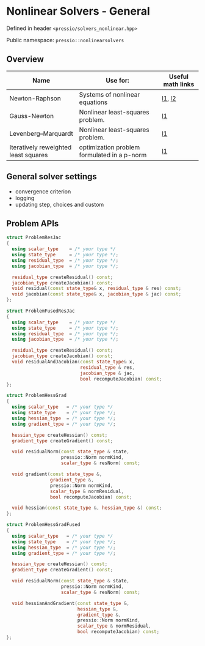 
# Nonlinear Solvers - General

Defined in header `<pressio/solvers_nonlinear.hpp>`

Public namespace: `pressio::nonlinearsolvers`

## Overview

| Name                                  | Use for:                                          | Useful math links     |
|-------------------------------------- |---------------------------------------------  |---------------- |
| Newton-Raphson                        | Systems of nonlinear equations                | [l1](https://link.springer.com/content/pdf/bbm%3A978-3-319-69407-8%2F1.pdf), [l2](https://www.cmu.edu/math/undergrad/suami/pdfs/2014_newton_method.pdf)   |
| Gauss-Newton                          | Nonlinear least-squares problem.              | [l1](https://en.wikipedia.org/wiki/Gauss%E2%80%93Newton_algorithm)                |
| Levenberg–Marquardt                   | Nonlinear least-squares problem.              | [l1](https://en.wikipedia.org/wiki/Levenberg%E2%80%93Marquardt_algorithm)                 |
| Iteratively reweighted least squares  | optimization problem formulated in a p-norm   | [l1](https://en.wikipedia.org/wiki/Iteratively_reweighted_least_squares) |


## General solver settings

- convergence criterion
- logging
- updating step, choices and custom


## Problem APIs

```cpp
struct ProblemResJac
{
  using scalar_type    = /* your type */
  using state_type     = /* your type */;
  using residual_type  = /* your type */;
  using jacobian_type  = /* your type */;

  residual_type createResidual() const;
  jacobian_type createJacobian() const;
  void residual(const state_type& x, residual_type & res) const;
  void jacobian(const state_type& x, jacobian_type & jac) const;
};
```

```cpp
struct ProblemFusedResJac
{
  using scalar_type    = /* your type */
  using state_type     = /* your type */;
  using residual_type  = /* your type */;
  using jacobian_type  = /* your type */;

  residual_type createResidual() const;
  jacobian_type createJacobian() const;
  void residualAndJacobian(const state_type& x,
					       residual_type & res,
						   jacobian_type & jac,
						   bool recomputeJacobian) const;
};
```

```cpp
struct ProblemHessGrad
{
  using scalar_type   = /* your type */
  using state_type    = /* your type */;
  using hessian_type  = /* your type */;
  using gradient_type = /* your type */;

  hessian_type createHessian() const;
  gradient_type createGradient() const;

  void residualNorm(const state_type & state,
					pressio::Norm normKind,
				    scalar_type & resNorm) const;

  void gradient(const state_type &,
				gradient_type &,
				pressio::Norm normKind,
				scalar_type & normResidual,
				bool recomputeJacobian) const;

  void hessian(const state_type &, hessian_type &) const;
};
```

```cpp
struct ProblemHessGradFused
{
  using scalar_type   = /* your type */
  using state_type    = /* your type */;
  using hessian_type  = /* your type */;
  using gradient_type = /* your type */;

  hessian_type createHessian() const;
  gradient_type createGradient() const;

  void residualNorm(const state_type & state,
					pressio::Norm normKind,
				    scalar_type & resNorm) const;

  void hessianAndGradient(const state_type &,
						  hessian_type &,
						  gradient_type &,
						  pressio::Norm normKind,
						  scalar_type & normResidual,
						  bool recomputeJacobian) const;
};
```
